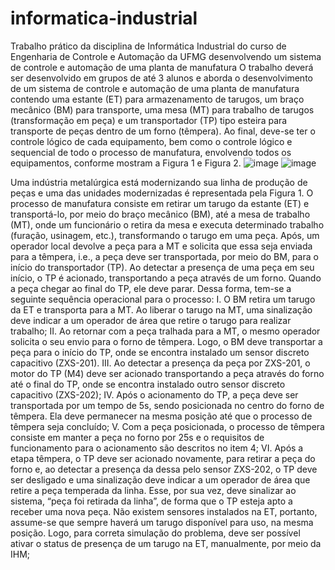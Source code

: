 # informatica-industrial
Trabalho prático da disciplina de Informática Industrial do curso de Engenharia de Controle e Automação da UFMG desenvolvendo um sistema de controle e automação de uma planta de manufatura
O trabalho deverá ser desenvolvido em grupos de até 3 alunos e aborda o desenvolvimento de um sistema de controle e automação de uma planta de manufatura contendo uma estante (ET) para armazenamento de tarugos, um braço mecânico (BM) para transporte, uma mesa (MT) para trabalho de tarugos (transformação em peça) e um transportador (TP) tipo esteira para transporte de peças dentro
de um forno (têmpera). Ao final, deve-se ter o controle lógico de cada equipamento, bem como o controle lógico e sequencial de todo o processo de manufatura, envolvendo todos os equipamentos, conforme mostram a Figura 1 e Figura 2.
![image](https://user-images.githubusercontent.com/62022318/202323601-014b7029-28d9-4d5d-9096-83c2a7917354.png)
![image](https://user-images.githubusercontent.com/62022318/202323631-03dfb9d1-a086-4753-93a3-85ce0e445793.png)

Uma indústria metalúrgica está modernizando sua linha de produção de peças e uma das unidades modernizadas é representada pela Figura 1. O processo de manufatura consiste em retirar um tarugo da estante (ET) e transportá-lo, por meio do braço mecânico (BM), até a mesa de trabalho (MT), onde um funcionário o retira da mesa e executa determinado trabalho (furação, usinagem, etc.), transformando o tarugo em uma peça. Após, um operador local devolve a peça para a MT e solicita que essa seja enviada para a têmpera, i.e., a peça deve ser transportada, por meio do BM, para o início do transportador (TP). Ao detectar a presença de uma peça em seu início, o TP é acionado, transportando a peça através de um forno. Quando a peça chegar ao final do TP, ele deve parar. Dessa forma, tem-se a seguinte sequência operacional para o processo:
I. O BM retira um tarugo da ET e transporta para a MT. Ao liberar o tarugo na MT, uma sinalização deve indicar a um operador de área que retire o tarugo para realizar trabalho;
II. Ao retornar com a peça tralhada para a MT, o mesmo operador solicita o seu envio para o forno de têmpera. Logo, o BM deve transportar a peça para o início do TP, onde se encontra instalado um sensor discreto capacitivo (ZXS-201).
III. Ao detectar a presença da peça por ZXS-201, o motor do TP (M4) deve ser acionado transportando a peça através do forno até o final do TP, onde se encontra instalado outro sensor discreto capacitivo (ZXS-202);
IV. Após o acionamento do TP, a peça deve ser transportada por um tempo de 5s, sendo posicionada no centro do forno de têmpera. Ela deve permanecer na mesma posição até que o processo de têmpera seja concluído;
V. Com a peça posicionada, o processo de têmpera consiste em manter a peça no forno por 25s e o requisitos de funcionamento para o acionamento são descritos no item 4;
VI. Após a etapa têmpera, o TP deve ser acionado novamente, para retirar a peça do forno e, ao detectar a presença da dessa pelo sensor ZXS-202, o TP deve ser desligado e uma sinalização deve indicar a um operador de área que retire a peça temperada da linha. Esse, por sua vez, deve sinalizar ao sistema, “peça foi retirada da linha”, de forma que o TP esteja
apto a receber uma nova peça.
Não existem sensores instalados na ET, portanto, assume-se que sempre haverá um tarugo disponível para uso, na mesma posição. Logo, para correta simulação do problema, deve ser possível ativar o status de presença de um tarugo na ET, manualmente, por meio da IHM;

